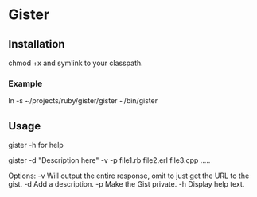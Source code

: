 Gister
======

Installation
------------
chmod +x and symlink to your classpath.

### Example
ln -s ~/projects/ruby/gister/gister ~/bin/gister

Usage
-----

gister -h for help

gister -d "Description here" -v -p file1.rb file2.erl file3.cpp .....

Options:
    -v Will output the entire response, omit to just get the URL to the gist.
    -d Add a description.
    -p Make the Gist private.
    -h Display help text.
